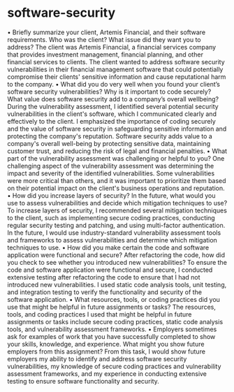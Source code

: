 # software-security
•	Briefly summarize your client, Artemis Financial, and their software requirements. Who was the client? What issue did they want you to address?
The client was Artemis Financial, a financial services company that provides investment management, financial planning, and other financial services to clients. The client wanted to address software security vulnerabilities in their financial management software that could potentially compromise their clients' sensitive information and cause reputational harm to the company.
•	What did you do very well when you found your client’s software security vulnerabilities? Why is it important to code securely? What value does software security add to a company’s overall wellbeing?
During the vulnerability assessment, I identified several potential security vulnerabilities in the client's software, which I communicated clearly and effectively to the client. I emphasized the importance of coding securely and the value of software security in safeguarding sensitive information and protecting the company's reputation. Software security adds value to a company's overall well-being by protecting sensitive data, maintaining customer trust, and reducing the risk of legal and financial penalties.
•	What part of the vulnerability assessment was challenging or helpful to you?
One challenging aspect of the vulnerability assessment was determining the impact and severity of the identified vulnerabilities. Some vulnerabilities were more critical than others, and it was important to prioritize them based on their potential impact on the client's business operations and reputation.
•	How did you increase layers of security? In the future, what would you use to assess vulnerabilities and decide which mitigation techniques to use?
To increase layers of security, I recommended several mitigation techniques to the client, such as implementing secure coding practices, conducting regular security testing and patching, and using multi-factor authentication. In the future, I would use industry-standard vulnerability assessment tools and frameworks to assess vulnerabilities and determine which mitigation techniques to use.
•	How did you make certain the code and software application were functional and secure? After refactoring the code, how did you check to see whether you introduced new vulnerabilities?
To ensure the code and software application were functional and secure, I conducted extensive testing after refactoring the code to ensure that I had not introduced new vulnerabilities. I used static code analysis tools, unit testing, and integration testing to verify the functionality and security of the software application.
•	What resources, tools, or coding practices did you use that might be helpful in future assignments or tasks?
The resources, tools, and coding practices I used that might be helpful in future assignments or tasks include secure coding practices, static code analysis tools, and vulnerability assessment frameworks.
•	Employers sometimes ask for examples of work that you have successfully completed to show your skills, knowledge, and experience. What might you show future employers from this assignment?
From this task, I would show future employers my ability to identify and address software security vulnerabilities, my knowledge of secure coding practices and vulnerability assessment frameworks, and my experience in conducting extensive testing to ensure software functionality and security.
